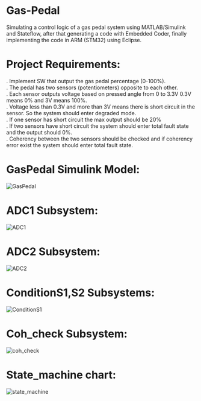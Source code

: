 # Gas-Pedal
Simulating a control logic of a gas pedal system using MATLAB/Simulink and Stateflow, after that generating a code with Embedded Coder, finally implementing the code in ARM (STM32) using Eclipse.


# Project Requirements:<br>
. Implement SW that output the gas pedal percentage (0-100%).<br>
. The pedal has two sensors (potentiometers) opposite to each other.<br>
. Each sensor outputs voltage based on pressed angle from 0 to 3.3V
  0.3V means 0% and 3V means 100%.<br>
. Voltage less than 0.3V and more than 3V means there is short circuit in the sensor. So the system should enter degraded mode.<br>
. If one sensor has short circuit the max output should be 20% <br>
. If two sensors have short circuit the system should enter total fault state and the output should 0%.<br>
. Coherency between the two sensors should be checked and if coherency error exist the system should enter total fault state.

# GasPedal Simulink Model:<br>
![GasPedal](https://user-images.githubusercontent.com/79062550/168006338-b49a07b2-ebcf-42d0-a589-0129e37819f7.PNG)

# ADC1 Subsystem:<br>
![ADC1](https://user-images.githubusercontent.com/79062550/168006562-52040a32-d8a0-4319-b426-f786b2a40db2.PNG)
# ADC2 Subsystem:<br>
![ADC2](https://user-images.githubusercontent.com/79062550/168006616-19012946-00c0-4be0-9d1e-1350118f9e14.PNG)
# ConditionS1,S2 Subsystems:<br>
![ConditionS1](https://user-images.githubusercontent.com/79062550/168007069-d7febe80-b501-42f1-a813-718307e99578.PNG)
# Coh_check Subsystem:<br>
![coh_check](https://user-images.githubusercontent.com/79062550/168007409-fb1139c3-38bf-47c1-9425-0af96f6ce531.PNG)
# State_machine chart:<br>
![state_machine](https://user-images.githubusercontent.com/79062550/168007723-7a5b9d89-f0a3-40c8-8850-569b9fbd7828.PNG)

